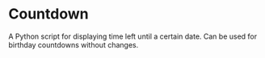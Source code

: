 # Countdown

A Python script for displaying time left until a certain date.
Can be used for birthday countdowns without changes.